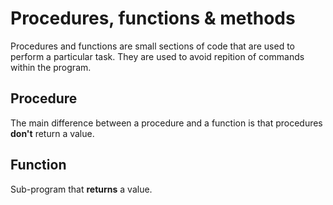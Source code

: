 # Procedures, functions & methods

Procedures and functions are small sections of code that are used to perform a particular task. They are used to avoid repition of commands within the program.

## Procedure

The main difference between a procedure and a function is that procedures **don't** return a value.

## Function

Sub-program that **returns** a value.
